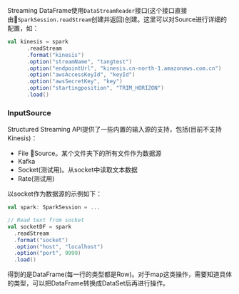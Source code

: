 Streaming DataFrame使用`DataStreamReader`接口(这个接口直接由`SparkSession.readStream`创建并返回)创建。这里可以对Source进行详细的配置，如：

```Scala
val kinesis = spark
      .readStream
      .format("kinesis")
      .option("streamName", "tangtest")
      .option("endpointUrl", "kinesis.cn-north-1.amazonaws.com.cn")
      .option("awsAccessKeyId", "keyId")
      .option("awsSecretKey", "key")
      .option("startingposition", "TRIM_HORIZON")
      .load()
```

### InputSource
Structured Streaming API提供了一些内置的输入源的支持，包括(目前不支持Kinesis)：

- File Source。某个文件夹下的所有文件作为数据源
- Kafka
- Socket(测试用)。从socket中读取文本数据
- Rate(测试用)

以socket作为数据源的示例如下：

```Scala
val spark: SparkSession = ...

// Read text from socket
val socketDF = spark
  .readStream
  .format("socket")
  .option("host", "localhost")
  .option("port", 9999)
  .load()
```
得到的是DataFrame(每一行的类型都是Row)。对于map这类操作，需要知道具体的类型，可以把DataFrame转换成DataSet后再进行操作。
